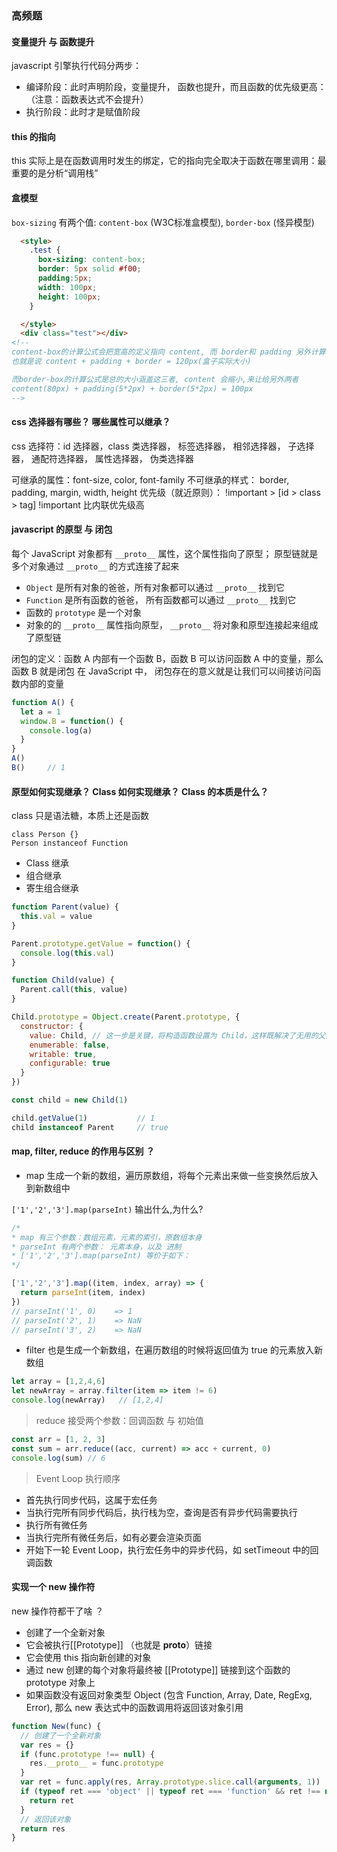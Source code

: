 ### 高频题

#### 变量提升 与 函数提升

javascript 引擎执行代码分两步：

- 编译阶段：此时声明阶段，变量提升， 函数也提升，而且函数的优先级更高：（注意：函数表达式不会提升）
- 执行阶段：此时才是赋值阶段

#### this 的指向
this 实际上是在函数调用时发生的绑定，它的指向完全取决于函数在哪里调用：最重要的是分析“调用栈”


#### 盒模型

`box-sizing` 有两个值: `content-box` (W3C标准盒模型), `border-box` (怪异模型)

```html
  <style>
    .test {
      box-sizing: content-box;
      border: 5px solid #f00;
      padding:5px;
      width: 100px;
      height: 100px;
    }

  </style>
  <div class="test"></div>
<!--
content-box的计算公式会把宽高的定义指向 content, 而 border和 padding 另外计算,
也就是说 content + padding + border = 120px(盒子实际大小)

而border-box的计算公式是总的大小涵盖这三者, content 会缩小,来让给另外两者
content(80px) + padding(5*2px) + border(5*2px) = 100px
-->

```

#### css 选择器有哪些？ 哪些属性可以继承？

css 选择符：id 选择器，class 类选择器， 标签选择器， 相邻选择器， 子选择器， 通配符选择器， 属性选择器， 伪类选择器

可继承的属性：font-size, color, font-family
不可继承的样式： border, padding, margin, width, height
优先级（就近原则）： !important > [id > class > tag]
!important 比内联优先级高




#### javascript 的原型 与 闭包

每个 JavaScript 对象都有 `__proto__` 属性，这个属性指向了原型；
原型链就是多个对象通过 `__proto__` 的方式连接了起来

- `Object` 是所有对象的爸爸，所有对象都可以通过 `__proto__` 找到它
- `Function` 是所有函数的爸爸， 所有函数都可以通过 `__proto__` 找到它
- 函数的 `prototype` 是一个对象
- 对象的的 `__proto__` 属性指向原型， `__proto__` 将对象和原型连接起来组成了原型链


闭包的定义：函数 A 内部有一个函数 B，函数 B 可以访问函数 A 中的变量，那么函数 B 就是闭包
在 JavaScript 中， 闭包存在的意义就是让我们可以间接访问函数内部的变量

```js
function A() {
  let a = 1
  window.B = function() {
    console.log(a)
  }
}
A()
B()     // 1
```


#### 原型如何实现继承？ Class 如何实现继承？ Class 的本质是什么？

class 只是语法糖，本质上还是函数
``` js{4}
class Person {}
Person instanceof Function
```
- Class 继承
- 组合继承
- 寄生组合继承
```js
function Parent(value) {
  this.val = value
}

Parent.prototype.getValue = function() {
  console.log(this.val)
}

function Child(value) {
  Parent.call(this, value)
}

Child.prototype = Object.create(Parent.prototype, {
  constructor: {
    value: Child, // 这一步是关键，将构造函数设置为 Child，这样既解决了无用的父类属性问题，还能正确找到子类的构造函数
    enumerable: false,
    writable: true,
    configurable: true
  }
})

const child = new Child(1)

child.getValue(1)           // 1
child instanceof Parent     // true
```


#### map, filter, reduce 的作用与区别 ？

- map 生成一个新的数组，遍历原数组，将每个元素出来做一些变换然后放入到新数组中

 `['1','2','3'].map(parseInt)` 输出什么,为什么?

```js
/*
* map 有三个参数：数组元素，元素的索引，原数组本身
* parseInt 有两个参数： 元素本身，以及 进制
* ['1','2','3'].map(parseInt) 等价于如下：
*/

['1','2','3'].map((item, index, array) => {
  return parseInt(item, index)
})
// parseInt('1', 0)    => 1
// parseInt('2', 1)    => NaN
// parseInt('3', 2)    => NaN
```

- filter 也是生成一个新数组，在遍历数组的时候将返回值为 true 的元素放入新数组
```js
let array = [1,2,4,6]
let newArray = array.filter(item => item != 6)
console.log(newArray)   // [1,2,4]
```

> reduce 接受两个参数：回调函数 与 初始值

```js
const arr = [1, 2, 3]
const sum = arr.reduce((acc, current) => acc + current, 0)
console.log(sum) // 6
```

> Event Loop 执行顺序

- 首先执行同步代码，这属于宏任务
- 当执行完所有同步代码后，执行栈为空，查询是否有异步代码需要执行
- 执行所有微任务
- 当执行完所有微任务后，如有必要会渲染页面
- 开始下一轮 Event Loop，执行宏任务中的异步代码，如 setTimeout 中的回调函数


#### 实现一个 new 操作符

new 操作符都干了啥 ？
- 创建了一个全新对象
- 它会被执行[[Prototype]] （也就是 __proto__）链接
- 它会使用 this 指向新创建的对象
- 通过 new 创建的每个对象将最终被 [[Prototype]] 链接到这个函数的 prototype 对象上
- 如果函数没有返回对象类型 Object (包含 Function, Array, Date, RegExg, Error), 那么 new 表达式中的函数调用将返回该对象引用

```js
function New(func) {
  // 创建了一个全新对象
  var res = {}
  if (func.prototype !== null) {
    res.__proto__ = func.prototype
  }
  var ret = func.apply(res, Array.prototype.slice.call(arguments, 1))
  if (typeof ret === 'object' || typeof ret === 'function' && ret !== null) {
    return ret
  }
  // 返回该对象
  return res
}
```



